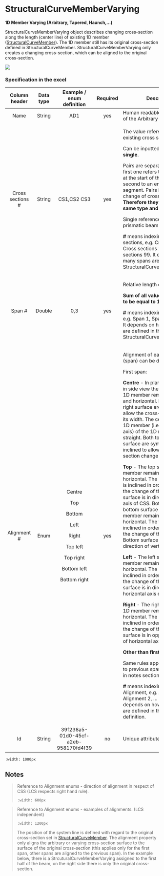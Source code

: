# StructuralCurveMemberVarying

**1D Member Varying (Arbitrary, Tapered, Haunch,…)**

StructuralCurveMemberVarying object describes changing cross-section along the length (center line) of existing 1D member ([StructuralCurveMember](../structural-analysis-elements/structuralcurvemember.md)). The 1D member still has its original cross-section defined in StructuralCurveMember. StructuralCurveMemberVarying only creates a changing cross-section, which can be aligned to the original cross-section.

![](../.gitbook/assets/12\_structuralcurvemembervarying.png)

### Specification in the excel

| Column header| Data type | Example / enum definition | Required | Description |
| :---------------------------: | :--------------: | :-------------------------------------------------------------------------------------------------------------------------------------------------------------------------------------: | :----------------: | -------------------------------------------------------------------------------------------------------------------------------------------------------------------------------------------------------------------------------------------------------------------------------------------------------------------------------------------------------------------------------------------------------------------------------------------------------------------------------------------------------------------------------------------------------------------------------------------------------------------------------------------------------------------------------------------------------------------------------------------------------------------------------------------------------------------------------------------------------------------------------------------------------------------------------------------------------------------------------------------------------------------------------------------------------------------------------------------------------------------------------------------------------------------------------------------------------------------------------------------------------------------------------------------------------------------------------------------------------------------------------------------------------------------------------------------------------------------------------------------------------------------------------------------------------------------------------------------------------------------------------------------------------------------------------------------------------------------------------------------------------------------------- |
|              Name             |      String      |                                                                                           AD1                                                                                           |         yes        | Human readable unique name of the Arbitrary definition                                                                                                                                                                                                                                                                                                                                                                                                                                                                                                                                                                                                                                                                                                                                                                                                                                                                                                                                                                                                                                                                                                                                                                                                                                                                                                                                                                                                                                                                                                                                                                                                                                                                                                                     |
|        Cross sections #       |      String      |                                                                                       CS1,CS2 CS3                                                                                       |         yes        | <p>The value refers to name of existing cross section.</p><p>Can be inputted as <strong>pairs</strong> or as <strong>single</strong>.</p><p>Pairs are separated by "," and first one refers to Cross section at the start of the segment, second to an end of the segment. Pairs indicates linear change of cross section. <strong>Therefore they need to be same type and shape</strong>.</p><p>Single reference indicates prismatic beam along the span.</p><p> <strong>#</strong> means indexing of the cross sections, e.g. Cross sections 1, Cross sections 2, … Cross sections 99. It depends on how many spans are defined in the StructuralCurveMemberVarying.</p>                                                                                                                                                                                                                                                                                                                                                                                                                                                                                                                                                                                                                                                                                                                                                                                                                                                                                                                                                                                                                                                                                                 |
|             Span #            |      Double      |                                                                                           0,3                                                                                           |         yes        | <p>Relative length of the segment.</p><p><strong>Sum of all values per line has to be equal to 1,0.</strong></p><p><strong>#</strong> means indexing of the span, e.g. Span 1, Span 2, … Span 99. It depends on how many spans are defined in the in the StructuralCurveMemberVarying.</p>                                                                                                                                                                                                                                                                                                                                                                                                                                                                                                                                                                                                                                                                                                                                                                                                                                                                                                                                                                                                                                                                                                                                                                                                                                                                                                                                                                                                                                                                                 |
|          Alignment #          |       Enum       | <p>Centre</p><p></p><p>Top</p><p></p><p>Bottom</p><p></p><p>Left</p><p></p><p>Right</p><p></p><p>Top left</p><p></p><p>Top right</p><p></p><p>Bottom left</p><p></p><p>Bottom right</p> |         yes        | <p>Alignment of each segment (span) can be defined here.</p><p>First span:</p><p><strong>Centre</strong> - In plan view as well as in side view the midline of the 1D member remains straight and horizontal. Both left and right surface are inclined to allow the cross-section change its width. The centre line of the 1D member (i.e. the centroid axis) of the 1D member remains straight. Both top and bottom surface are symmetrically inclined to allow the cross-section change its height.</p><p><strong>Top</strong> - The top surface of the 1D member remains flat and horizontal. The bottom surface is inclined in order to provide for the change of the height. Top surface is in direction of vertical axis of CSS. Bottom - The bottom surface of the 1D member remains flat and horizontal. The top surface is inclined in order to provide for the change of the height. Bottom surface is in opposite direction of vertical axis of CSS.</p><p><strong>Left</strong> - The left surface of the 1D member remains flat and horizontal. The right surface is inclined in order to provide for the change of the width. Left surface is in direction of horizontal axis of CSS.</p><p><strong>Right</strong> - The right surface of the 1D member remains flat and horizontal. The left surface is inclined in order to provide for the change of the width. Right surface is in opposite direction of horizontal axis of CSS.</p><p><strong>Other than first span:</strong></p><p>Same rules applies with respect to previous span. See pictures in notes section.</p><p><strong>#</strong> means indexing of the Alignment, e.g. Alignment 1, Alignment 2, … Alignment 99. It depends on how many spans are defined in the arbitrary definition.</p> |
|               Id              |      String      |                                                                           39f238a5-01d0-45cf-a2eb-958170fd4f39                                                                          |         no         | Unique attribute designation                                                                                                                                                                                                                                                                                                                                                                                                                                                                                                                                                                                                                                                                                                                                                                                                                                                                                                                                                                                                                                                                                                                                                                                                                                                                                                                                                                                                                                                                                                                                                                                                                                                                                                                                               |

```{image} ../.gitbook/assets/12\_structuralcurvemembervarying\_2.png
:width: 1000px
```

## Notes

>Reference to Alignment enums - direction of alignment in respect of CSS (LCS respects right hand rule).
>
>```{image} ../.gitbook/assets/11\_structuralcurvemember\_alignment.png
>:width: 600px
>```

>Reference to Alignment enums - examples of alignments. (LCS independent)
>
>```{image} ../.gitbook/assets/12\_structuralcurvemembervarying\_alignment.png
>:width: 1200px
>```
>The position of the system line is defined with regard to the original cross-section set in [StructuralCurveMember](../structural-analysis-elements/structuralcurvemember.md). The alignment property only aligns the arbitrary or varying cross-section surface to the surface of the original cross-section (this applies only for the first span, other spans are aligned to the previous span). In the example below, there is a StrcuturalCurveMemberVarying assigned to the first half of the beam, on the right side there is only the original cross-section.
